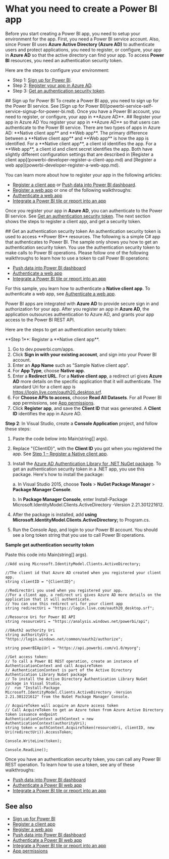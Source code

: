 <properties
   pageTitle="What you need to create an app"
   description="What you need to create an app"
   services="powerbi"
   documentationCenter=""
   authors="dvana"
   manager="mblythe"
   editor=""
   tags=""
   qualityFocus="no"
   qualityDate=""/>

<tags
   ms.service="powerbi"
   ms.devlang="NA"
   ms.topic="get-started-article"
   ms.tgt_pltfrm="NA"
   ms.workload="powerbi"
   ms.date="05/02/2016"
   ms.author="derrickv"/>

# What you need to create a Power BI app

Before you start creating a Power BI app, you need to setup your environment for the app. First, you need a Power BI service account. Also, since Power BI uses **Azure Active Directory (Azure AD)** to authenticate users and protect applications, you need to register, or configure, your app in **Azure AD** so that the active directory can find your app. To access **Power BI** resources, you need an authentication security token.

Here are the steps to configure your environment:

-	Step 1: [Sign up for Power BI](#signup).
-	Step 2: [Register your app in Azure AD](#register).
-	Step 3: [Get an authentication security token](#token).

<a name="signup"/>
## Sign up for Power BI
To create a Power BI app, you need to sign up for the Power BI service. See [Sign up for Power BI](powerbi-service-self-service-signup-for-power-bi.md). Once you have a Power BI account, you need to register, or configure, your app in **Azure AD**.

<a name="register"/>
## Register your app in Azure AD
You register your app in **Azure AD** so that users can authenticate to the Power BI service. There are two types of apps in Azure AD: **Native client app** and **Web app**. The primary difference between a **Native client app** and **Web app** is how the app is identified. For a **Native client app**, a client id identifies the app. For a **Web app**, a client id and client secret identifies the app. Both have slightly different configuration settings that are described in [Register a client app](powerbi-developer-register-a-client-app.md) and [Register a web app](powerbi-developer-register-a-web-app.md).

You can learn more about how to register your app in the following articles:

-	[Register a client app](powerbi-developer-register-a-client-app.md) or [Push data into Power BI dashboard](powerbi-developer-walkthrough-push-data.md).
-	[Register a web app](powerbi-developer-register-a-web-app.md) or one of the following walkthroughs:
  -	[Authenticate a web app](powerbi-developer-authenticate-a-web-app.md)
  -	[Integrate a Power BI tile or report into an app](powerbi-developer-integrate-a-power-bi-tile-or-report.md)

Once you register your app in **Azure AD**, you can authenticate to the Power BI service. See [Get an authentication security token](#token).  The next section shows the steps to register a client app, and get a security token.

<a name="token"/>
## Get an authentication security token
An authentication security token is used to access **Power BI** resources. The following is a simple C# app that authenticates to Power BI. The sample only shows you how to get an authentication security token. You use the authentication security token to make calls to Power BI operations. Please follow one of the following walkthroughs to learn how to use a token to call Power BI operations:

-	[Push data into Power BI dashboard](powerbi-developer-walkthrough-push-data.md)
-	[Authenticate a web app](powerbi-developer-authenticate-a-web-app.md)
-	[Integrate a Power BI tile or report into an app](powerbi-developer-integrate-a-power-bi-tile-or-report.md)

For this sample, you learn how to authenticate a **Native client app**. To authenticate a web app, see [Authenticate a web app](powerbi-developer-authenticate-a-web-app.md).

Power BI apps are integrated with **Azure AD** to provide secure sign in and authorization for your app. After you register an app in **Azure AD**, the application outsources authentication to Azure AD, and grants your app access to the Power BI REST API.

Here are the steps to get an authentication security token:

<a name="register_1"/>
**Step 1**: Register a **Native client app**.

1. Go to dev.powerbi.com/apps.
2. Click **Sign in with your existing account**, and sign into your Power BI account.
3. Enter an **App Name** such as "Sample Native client app".
4. For **App Type**, choose **Native app**.
5. Enter a **Redirect URL**. For a **Native client app**, a redirect uri gives **Azure AD** more details on the specific application that it will authenticate. The standard Uri for a client app is https://login.live.com/oauth20_desktop.srf.
6. For **Choose APIs to access**, choose **Read All Datasets**. For all Power BI app permissions, see [App permissions](powerbi-developer-power-bi-permissions.md).
7. Click **Register app**, and save the **Client ID** that was generated. A **Client ID** identifies the app in Azure AD.

**Step 2**: In Visual Studio, create a **Console Application** project, and follow these steps:

1.	Paste the code below into Main(string[] args).
2.	Replace "{ClientID}", with the **Client ID** you got when you registered the app. See [Step 1 – Register a Native client app](#register_1).
3.	Install the [Azure AD Authentication Library for .NET NuGet package](https://www.nuget.org/packages/Microsoft.IdentityModel.Clients.ActiveDirectory/). To get an authentication security token in a .NET app, you use this package. Here's how to install the package:

    a. In Visual Studio 2015, choose **Tools** > **NuGet Package Manager** > **Package Manager Console**.

    b. In **Package Manager Console**, enter Install-Package Microsoft.IdentityModel.Clients.ActiveDirectory -Version 2.21.301221612.

4.	After the package is installed, add **using Microsoft.IdentityModel.Clients.ActiveDirectory;** to Program.cs.
5.	Run the Console App, and login to your Power BI account. You should see a long token string that you use to call Power BI operations.

**Sample get authentication security token**

Paste this code into Main(string[] args).

    //Add using Microsoft.IdentityModel.Clients.ActiveDirectory;

    //The client id that Azure AD created when you registered your client app.
    string clientID = "{ClientID}";

    //RedirectUri you used when you registered your app.
    //For a client app, a redirect uri gives Azure AD more details on the application that it will authenticate.
    // You can use this redirect uri for your client app
    string redirectUri = "https://login.live.com/oauth20_desktop.srf";

    //Resource Uri for Power BI API
    string resourceUri = "https://analysis.windows.net/powerbi/api";

    //OAuth2 authority Uri
    string authorityUri = "https://login.windows.net/common/oauth2/authorize";

    string powerBIApiUrl = "https://api.powerbi.com/v1.0/myorg";

    //Get access token:
    // To call a Power BI REST operation, create an instance of AuthenticationContext and call AcquireToken
    // AuthenticationContext is part of the Active Directory Authentication Library NuGet package
    // To install the Active Directory Authentication Library NuGet package in Visual Studio,
    //  run "Install-Package Microsoft.IdentityModel.Clients.ActiveDirectory -Version 2.21.301221612" from the NuGet Package Manager Console.

    // AcquireToken will acquire an Azure access token
    // Call AcquireToken to get an Azure token from Azure Active Directory token issuance endpoint
    AuthenticationContext authContext = new AuthenticationContext(authorityUri);
    string token = authContext.AcquireToken(resourceUri, clientID, new Uri(redirectUri)).AccessToken;

    Console.WriteLine(token);

    Console.ReadLine();

Once you have an authentication security token, you can call any Power BI REST operation. To learn how to use a token, see any of these walkthroughs:

-	[Push data into Power BI dashboard](powerbi-developer-walkthrough-push-data.md)
-	[Authenticate a Power BI web app](powerbi-developer-authenticate-a-web-app.md)
-	[Integrate a Power BI tile or report into an app](powerbi-developer-integrate-a-power-bi-tile-or-report.md)

## See also
- [Sign up for Power BI](powerbi-service-self-service-signup-for-power-bi.md)
- [Register a client app](powerbi-developer-register-a-client-app.md)
- [Register a web app](powerbi-developer-register-a-web-app.md)
- [Push data into Power BI dashboard](powerbi-developer-walkthrough-push-data.md)
-	[Authenticate a Power BI web app](powerbi-developer-authenticate-a-web-app.md)
- [Integrate a Power BI tile or report into an app](powerbi-developer-integrate-a-power-bi-tile-or-report.md)
- [App permissions](powerbi-developer-power-bi-permissions.md)
